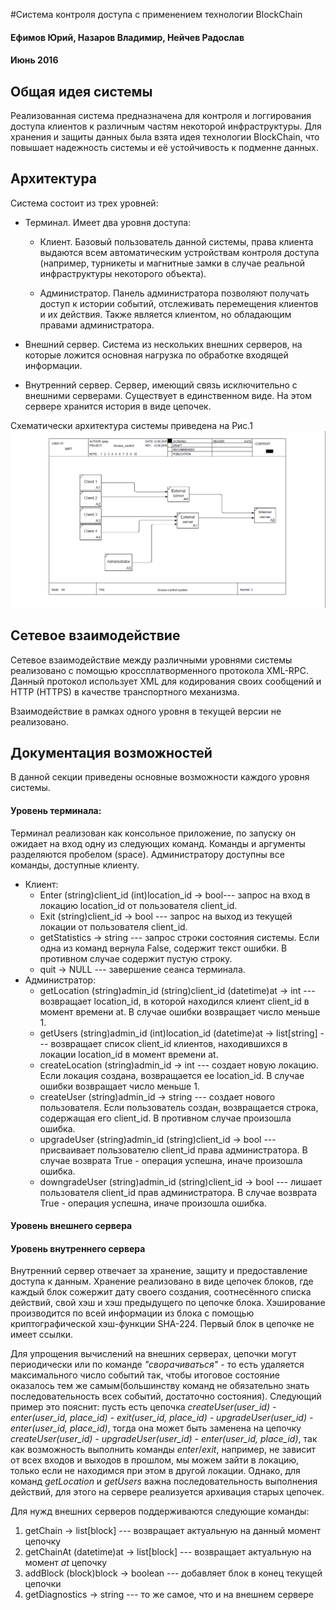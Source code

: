 #Система контроля доступа с применением технологии BlockChain
#### Ефимов Юрий, Назаров Владимир, Нейчев Радослав
#### Июнь 2016

## Общая идея системы
Реализованная система предназначена для контроля и логгирования доступа клиентов к различным частям некоторой инфраструктуры. Для хранения и защиты данных была взята идея технологии BlockChain, что повышает надежность системы и её устойчивость к подменне данных.

## Архитектура
Система состоит из трех уровней:


  * Терминал. Имеет два уровня доступа:
    
    * Клиент. Базовый пользователь данной системы, права клиента выдаются всем автоматическим устройствам контроля доступа (например, турникеты и магнитные замки в случае реальной инфраструктуры некоторого объекта).
    
    * Администратор. Панель администратора позволяют получать доступ к истории событий, отслеживать перемещения клиентов и их действия. Также является клиентом, но обладающим правами администратора.
    
  * Внешний сервер. Система из нескольких внешних серверов, на которые ложится основная нагрузка по обработке входящей информации.
    
  * Внутренний сервер. Сервер, имеющий связь исключительно с внешними серверами. Существует в единственном виде. На этом сервере хранится история в виде цепочек.

Схематически архитектура системы приведена на Рис.1
![example image](fig1.png "Схематическое изображение системы")


## Сетевое взаимодействие
Сетевое взаимодействие между различными уровнями системы реализовано с помощью кроссплатворменного протокола XML-RPC. Данный протокол использует XML для кодирования своих сообщений и HTTP (HTTPS) в качестве транспортного механизма.

Взаимодействие в рамках одного уровня в текущей версии не реализовано.

## Документация возможностей
В данной секции приведены основные возможности каждого уровня системы.

#### Уровень терминала:
Терминал реализован как консольное приложение, по запуску он ожидает на вход одну из следующих команд. Команды и аргументы разделяются пробелом (space). Администратору доступны все команды, доступные клиенту.
  * Клиент:
    * Enter (string)client_id (int)location_id -> bool--- запрос на вход в локацию location_id от пользователя client_id.
    * Exit (string)client_id -> bool                  --- запрос на выход из текущей локации от пользователя client_id.
    * getStatistics -> string                         --- запрос строки состояния системы. Если одна из команд вернула False, содержит текст ошибки. В противном случае содержит пустую строку.
    * quit -> NULL                                    --- завершение сеанса терминала.
  * Администратор:
    * getLocation (string)admin_id (string)client_id (datetime)at -> int  --- возвращает location_id, в которой находился клиент client_id в момент времени at. В случае ошибки возвращает число меньше 1.
    * getUsers (string)admin_id (int)location_id (datetime)at -> list[string] --- возвращает список client_id клиентов, находившихся в локации location_id в момент времени at. 
    * createLocation (string)admin_id -> int          --- создает новую локацию. Если локация создана, возвращается ее location_id. В случае ошибки возвращает число меньше 1.
    * createUser (string)admin_id -> string           --- создает нового пользователя. Если пользователь создан, возвращается строка, содержащая его client_id. В противном случае произошла ошибка.
    * upgradeUser (string)admin_id (string)client_id -> bool --- присваивает пользователю client_id права администратора. В случае возврата True - операция успешна, иначе произошла ошибка.
    * downgradeUser (string)admin_id (string)client_id -> bool --- лишает пользователя client_id прав администратора. В случае возврата True - операция успешна, иначе произошла ошибка.

#### Уровень внешнего сервера

#### Уровень внутреннего сервера

Внутренний сервер отвечает за хранение, защиту и предоставление доступа к данным. Хранение реализовано в виде цепочек блоков, где каждый блок сожержит дату своего создания, соотнесённого списка действий, свой хэш и хэш предыдущего по цепочке блока. Хэширование производится по всей информации из блока с помощью криптографической хэш-функции SHA-224. Первый блок в цепочке не имеет ссылки.

Для упрощения вычислений на внешних серверах, цепочки могут периодически или по команде *"сворачиваться"* - то есть удаляется максимального число событий так, чтобы итоговое состояние оказалось тем же самым(большинству команд не обязательно знать последовательность всех событий, достаточно состояния). Следующий пример это пояснит: пусть есть цепочка *createUser(user_id) - enter(user_id, place_id) - exit(user_id, place_id) - upgradeUser(user_id) - enter(user_id, place_id)*, тогда она может быть заменена на цепочку *createUser(user_id) - upgradeUser(user_id) - enter(user_id, place_id)*, так как возможность выполнить команды *enter*/*exit*, например, не зависит от всех входов и выходов в прошлом, мы можем зайти в локацию, только если не находимся при этом в другой локации. Однако, для команд *getLocation* и *getUsers* важна последовательность выполнения действий, для этого на сервере реализуется архивация старых цепочек.

Для нужд внешних серверов поддерживаются следующие команды:

1. getChain -> list[block]                            --- возвращает актуальную на данный момент цепочку
2. getChainAt (datetime)at -> list[block]             --- возвращает актуальную на момент *at* цепочку
3. addBlock (block)block -> boolean                   --- добавляет блок в конец текущей цепочки
4. getDiagnostics -> string                           --- то же самое, что и на внешнем сервере
